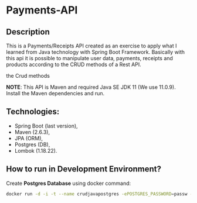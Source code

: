 # Payments-API

## Description

This is a Payments/Receipts API created as an exercise to apply what I learned from Java technology with Spring Boot Framework.
Basically with this api it is possible to manipulate user data, payments, receipts and products according to the CRUD methods of a Rest API.

the Crud methods

**NOTE**: This API is Maven and required Java SE JDK 11 (We use 11.0.9). Install the Maven dependencies and run.

## Technologies:
* Spring Boot (last version),
* Maven (2.6.3),
* JPA (ORM),
* Postgres (DB),
* Lombok (1.18.22).

## How to run in Development Environment?

Create **Postgres Database** using docker command:

```bash
docker run -d -i -t --name crudjavapostgres -ePOSTGRES_PASSWORD=passw -ePOSTGRES_DATABASE=crudjavapostgres -ePOSTGRES_USER=username -p5432:5432 postgres
```
